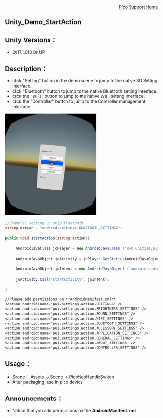 <p align="right"><a href="https://github.com/PicoSupport/PicoSupport" target="_blank">Pico Support Home</a></p>

## Unity_Demo_StartAction

## Unity Versions：
- 2017.1.0f3 Or UP

## Description：

- click "Setting" button in the demo scene to jump to the native 3D Setting interface.
- click "Bluetooth" button to jump to the native Bluetooth setting interface.
- click the "WIFI" button to jump to the native WIFI setting interface.
- click the "Controller" button to jump to the Controller management interface.
<img src="/Other/Screenshot.png" width="300"/>

``` C#
//Example: setting up skip bluetooth
string action = "android.settings.BLUETOOTH_SETTINGS";

public void startAction(string action){
		
     AndroidJavaClass jcPlayer = new AndroidJavaClass ("com.unity3d.player.UnityPlayer");

     AndroidJavaObject joActivity = jcPlayer.GetStatic<AndroidJavaObject> ("currentActivity");
	
     AndroidJavaObject joIntent = new AndroidJavaObject ("android.content.Intent",action);
		
     joActivity.Call("startActivity", joIntent);  
	
}
```
``` 
//Please add permissions on **AndroidManifest.xml**
<action android:name="pui.settings.action.SETTINGS" />
<action android:name="pui.settings.action.BRIGHTNESS_SETTINGS" />
<action android:name="pui.settings.action.SOUND_SETTINGS" />
<action android:name="pui.settings.action.WIFI_SETTINGS" />
<action android:name="pui.settings.action.BLUETOOTH_SETTINGS" />
<action android:name="pui.settings.action.ACCESSORY_SETTINGS" />
<action android:name="pui.settings.action.APPLICATION_SETTINGS" />
<action android:name="pui.settings.action.GENERAL_SETTINGS" />
<action android:name="pui.settings.action.ABOUT_SETTINGS" />
<action android:name="pui.settings.action.CONTROLLER_SETTINGS" />
```

## Usage：
- Scene： Assets -> Scene -> PicoNeoHandleSwitch
- After packaging, use in pico device

## Announcements：
- Notice that you add permissions on the **AndroidManifest.xml**



